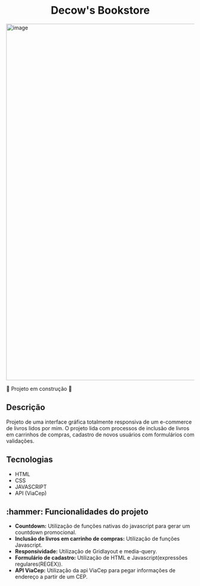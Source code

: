 # <h1 align="center"> Decow's Bookstore </h1> 

<img width="956" alt="image" src="https://user-images.githubusercontent.com/100027700/199285036-ab5613df-951c-41ae-8e22-ed4016f8bc36.png">

:construction: Projeto em construção :construction:

<h2>Descrição</h2>
Projeto de uma interface gráfica totalmente responsiva de um e-commerce de livros lidos por mim. O projeto lida com processos de inclusão de livros em carrinhos de compras, cadastro de novos usuários com formulários com validações.

<h2>Tecnologias</h2>
<ul>
<li>HTML
<li>CSS
<li>JAVASCRIPT
<li>API (ViaCep)
</ul>


<h2>:hammer: Funcionalidades do projeto</h2>
<ul>
<li><b>Countdown:</b> Utilização de funções nativas do javascript para gerar um countdown promocional.
<li><b>Inclusão de livros em carrinho de compras:</b> Utilização de funções Javascript.
<li><b>Responsividade:</b> Utilização de Gridlayout e media-query.
<li><b>Formulário de cadastro:</b> Utilização de HTML e Javascript(expressões regulares(REGEX)).
<li><b>API ViaCep:</b> Utilização da api ViaCep para pegar informações de endereço a partir de um CEP.
</ul>


